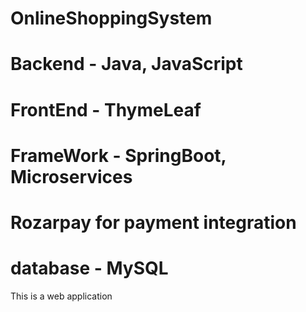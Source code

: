 # OnlineShoppingSystem
# Backend - Java, JavaScript
# FrontEnd - ThymeLeaf
# FrameWork - SpringBoot, Microservices
# Rozarpay for payment integration
# database - MySQL
This is a web application
